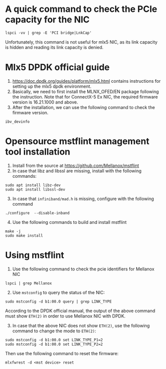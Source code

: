 # A quick command to check the PCIe capacity for the NIC
```shell
lspci -vv | grep -E 'PCI bridge|LnkCap'
```
Unfortunately, this command is not useful for mlx5 NIC, as its link capacity is hidden and reading its link capacity is denied.

# Mlx5 DPDK official guide
1. https://doc.dpdk.org/guides/platform/mlx5.html contains instructions for setting up the mlx5 dpdk environment. 
2. Basically, we need to first install the MLNX_OFED/EN package following the instruction. Note that for ConnectX-5 Ex NIC, the required firmware version is 16.21.1000 and above.
3. After the installation, we can use the following command to check the firmware version.
```shell
ibv_devinfo
```

# Opensource mstflint management tool installation
1. Install from the source at https://github.com/Mellanox/mstflint
2. In case that libz and libssl are missing, install with the following commands:
```shell
sudo apt install libz-dev
sudo apt install libssl-dev
```
3. In case that `infiniband/mad.h` is missing, configure with the following command
```shell
./configure  --disable-inband
```
4. Use the following commands to build and install mstflint
```shell
make -j
sudo make install
```

# Using mstflint
1. Use the following command to check the pcie identifiers for Mellanox NIC
```shell
lspci | grep Mellanox
```

2. Use `mstconfig` to query the status of the NIC:
```shell
sudo mstconfig -d b1:00.0 query | grep LINK_TYPE
```
According to the DPDK official manual, the output of the above command must show `ETH(2)` in order to use Mellanox NIC with DPDK.

3. In case that the above NIC does not show `ETH(2)`, use the following command to change the mode to `ETH(2)`:
```shell
sudo mstconfig -d b1:00.0 set LINK_TYPE_P1=2
sudo mstconfig -d b1:00.0 set LINK_TYPE_P2=2
```
Then use the following command to reset the firmware:
```shell
mlxfwrest -d <mst device> reset
```